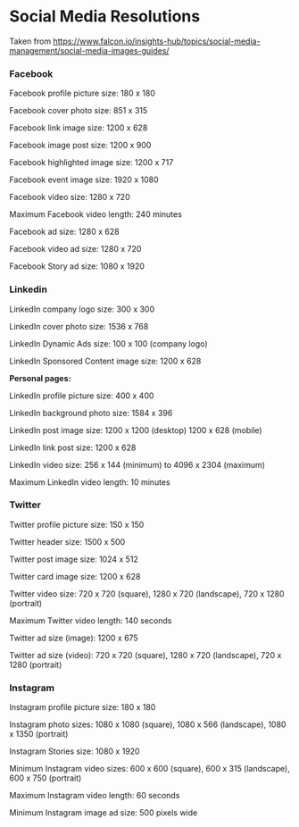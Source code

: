 # Social Media Resolutions

Taken from https://www.falcon.io/insights-hub/topics/social-media-management/social-media-images-guides/


### Facebook

Facebook profile picture size: 180 x 180

Facebook cover photo size: 851 x 315

Facebook link image size: 1200 x 628

Facebook image post size: 1200 x 900

Facebook highlighted image size: 1200 x 717

Facebook event image size: 1920 x 1080

Facebook video size: 1280 x 720

Maximum Facebook video length: 240 minutes

Facebook ad size: 1280 x 628

Facebook video ad size: 1280 x 720

Facebook Story ad size: 1080 x 1920


### Linkedin

LinkedIn company logo size: 300 x 300

LinkedIn cover photo size: 1536 x 768

LinkedIn Dynamic Ads size: 100 x 100 (company logo)

LinkedIn Sponsored Content image size: 1200 x 628

**Personal pages:**

LinkedIn profile picture size: 400 x 400

LinkedIn background photo size: 1584 x 396

LinkedIn post image size: 1200 x 1200 (desktop) 1200 x 628 (mobile)

LinkedIn link post size: 1200 x 628

LinkedIn video size: 256 x 144 (minimum) to 4096 x 2304 (maximum)

Maximum LinkedIn video length: 10 minutes


### Twitter

Twitter profile picture size: 150 x 150

Twitter header size: 1500 x 500

Twitter post image size: 1024 x 512

Twitter card image size: 1200 x 628

Twitter video size: 720 x 720 (square), 1280 x 720 (landscape), 720 x 1280 (portrait)

Maximum Twitter video length: 140 seconds

Twitter ad size (image): 1200 x 675

Twitter ad size (video): 720 x 720 (square), 1280 x 720 (landscape), 720 x 1280 (portrait)


### Instagram

Instagram profile picture size: 180 x 180

Instagram photo sizes: 1080 x 1080 (square), 1080 x 566 (landscape), 1080 x 1350 (portrait)

Instagram Stories size: 1080 x 1920

Minimum Instagram video sizes: 600 x 600 (square), 600 x 315 (landscape), 600 x 750 (portrait)

Maximum Instagram video length: 60 seconds

Minimum Instagram image ad size: 500 pixels wide